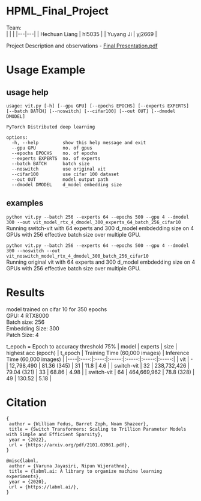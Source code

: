 # HPML_Final_Project

Team:<br>
| | |
|---|---|
| Hechuan Liang | hl5035 |
| Yuyang Ji | yj2669 |

Project Description and observations - [Final Presentation.pdf](Final%20Presentation.pdf)

# Usage Example
## usage help
```
usage: vit.py [-h] [--gpu GPU] [--epochs EPOCHS] [--experts EXPERTS] [--batch BATCH] [--noswitch] [--cifar100] [--out OUT] [--dmodel DMODEL]

PyTorch Distributed deep learning

options:
  -h, --help         show this help message and exit
  --gpu GPU          no. of gpus
  --epochs EPOCHS    no. of epochs
  --experts EXPERTS  no. of experts
  --batch BATCH      batch size
  --noswitch         use original vit
  --cifar100         use cifar 100 dataset
  --out OUT          model output path
  --dmodel DMODEL    d_model embedding size
```

## examples

`python vit.py --batch 256 --experts 64 --epochs 500 --gpu 4 --dmodel 300 --out vit_model_rtx_4_dmodel_300_experts_64_batch_256_cifar10`<br>
Running switch-vit with 64 experts and 300 d_model embdedding size on 4 GPUs with 256 effective batch size over multiple GPU.


`python vit.py --batch 256 --experts 64 --epochs 500 --gpu 4 --dmodel 300 --noswitch --out vit_noswitch_model_rtx_4_dmodel_300_batch_256_cifar10`<br>
Running original vit with 64 experts and 300 d_model embdedding size on 4 GPUs with 256 effective batch size over multiple GPU.


# Results
model trained on cifar 10 for 350 epochs<br>
GPU: 4 RTX8000<br>
Batch size: 256<br>
Embedding Size: 300<br>
Patch Size: 4

t_epoch = Epoch to accuracy threshold 75%
| model | experts | size | highest acc (epoch) | t_epoch | Training Time (60,000 images) | Inference Time (60,000 images) |
|----|:----:|:----:|:-----:|:-----:|:-----:|:-----:|
| vit | - | 12,798,490 | 81.36 (345) | 31  | 11.8 | 4.6 |
| switch-vit | 32 | 238,732,426 | 79.04 (321) | 33 | 68.86 | 4.98 |
| switch-vit | 64 | 464,669,962 | 78.8 (328) | 49 | 130.52 | 5.18 |


# Citation
```
{
 author = {William Fedus, Barret Zoph, Noam Shazeer},
 title = {Switch Transformers: Scaling to Trillion Parameter Models with Simple and Efficient Sparsity},
 year = {2022},
 url = {https://arxiv.org/pdf/2101.03961.pdf},
}

@misc{labml,
 author = {Varuna Jayasiri, Nipun Wijerathne},
 title = {labml.ai: A library to organize machine learning experiments},
 year = {2020},
 url = {https://labml.ai/},
}
```
